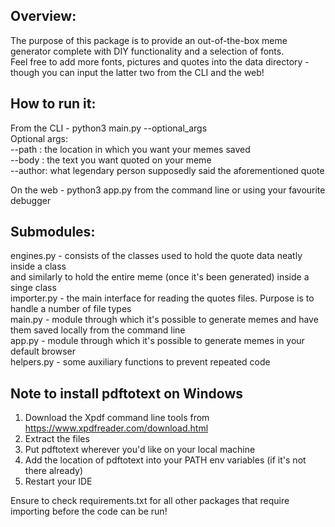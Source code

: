 Overview:  
---------  

The purpose of this package is to provide an out-of-the-box meme generator complete with DIY functionality and a selection of fonts.  
Feel free to add more fonts, pictures and quotes into the data directory - though you can input the latter two from the CLI and the web!  

How to run it:  
--------------  

From the CLI - python3 main.py --optional_args  
    Optional args:  
    --path  : the location in which you want your memes saved  
    --body  : the text you want quoted on your meme  
    --author: what legendary person supposedly said the aforementioned quote  

On the web - python3 app.py from the command line or using your favourite debugger  

Submodules:  
-----------  

engines.py  - consists of the classes used to hold the quote data neatly inside a class  
              and similarly to hold the entire meme (once it's been generated) inside a singe class  
importer.py - the main interface for reading the quotes files. Purpose is to handle a number of file types  
main.py     - module through which it's possible to generate memes and have them saved locally from the command line  
app.py      - module through which it's possible to generate memes in your default browser  
helpers.py  - some auxiliary functions to prevent repeated code  

Note to install pdftotext on Windows
----------
1. Download the Xpdf command line tools from https://www.xpdfreader.com/download.html
2. Extract the files
3. Put pdftotext wherever you'd like on your local machine
4. Add the location of pdftotext into your PATH env variables (if it's not there already)
5. Restart your IDE

Ensure to check requirements.txt for all other packages that require importing before the code can be run!  
